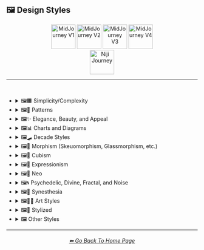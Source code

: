 <h2>🖼 Design Styles</h2>

<div align="center">

[<img src="/Images/Repo_Parts/Buttons/Version_Buttons/button_version_V1_inactive.webp?raw=true" alt="MidJourney V1" height="64" />](/Pages/MJ_V1/Style_Pages/Sphere/Design_Styles.md)
[<img src="/Images/Repo_Parts/Buttons/Version_Buttons/button_version_V2_active.webp?raw=true" alt="MidJourney V2" height="64" />](/Pages/MJ_V2/Style_Pages/Sphere/Design_Styles.md)
[<img src="/Images/Repo_Parts/Buttons/Version_Buttons/button_version_V3_inactive.webp?raw=true" alt="MidJourney V3" height="64" />](/Pages/MJ_V3/Style_Pages/Sphere/Design_Styles.md)
[<img src="/Images/Repo_Parts/Buttons/Version_Buttons/button_version_V4_inactive.webp?raw=true" alt="MidJourney V4" height="64" />](/Pages/MJ_V4/Style_Pages/Just_The_Style/Design_Styles.md)
<br>
[<img src="/Images/Repo_Parts/Buttons/Version_Buttons/button_version_niji_inactive_full.webp?raw=true" alt="Niji Journey" height="64" />](/Pages/Niji_Journey/Style_Pages/Design_Styles.md)

</div>

<hr>
<br>


- <details><summary>🖼🟧 Simplicity/Complexity</summary><p><div align="center">

	| Simple | Simplicity | Basic |
	| :-: | :-: | :-: |
	| <img src="/Images/MJ_V2/MidJourney_Styles_(sphere)/sphere_Simple.png?raw=true" width="256" /> | <img src="/Images/MJ_V2/MidJourney_Styles_(sphere)/Wave_13/sphere_Simplicity.png?raw=true" width="256" /> | <img src="/Images/MJ_V2/MidJourney_Styles_(sphere)/sphere_basic.png?raw=true" width="256" /> |
	
	<br>
	
	| Details | Detailed | Hyperdetailed |
	| :-: | :-: | :-: |
	| <img src="/Images/MJ_V2/MidJourney_Styles_(sphere)/Wave_14/sphere_Details.png?raw=true" width="256" /> | <img src="/Images/MJ_V2/MidJourney_Styles_(sphere)/sphere_detailed.png?raw=true" width="256" /> | <img src="/Images/MJ_V2/MidJourney_Styles_(sphere)/sphere_hyperdetailed.png?raw=true" width="256" /> |

	<br>

	| Ornate |
	| :-: |
	| <img src="/Images/MJ_V2/MidJourney_Styles_(sphere)/sphere_Ornate.png?raw=true" width="256" /> |
	
	<br>

	| Complex | Complexity | Multiplex |
	| :-: | :-: | :-: |
	| <img src="/Images/MJ_V2/MidJourney_Styles_(sphere)/sphere_Complex.png?raw=true" width="256" /> | <img src="/Images/MJ_V2/MidJourney_Styles_(sphere)/Wave_13/sphere_Complexity.png?raw=true" width="256" /> | <img src="/Images/MJ_V2/MidJourney_Styles_(sphere)/sphere_Multiplex.png?raw=true" width="256" /> |
	
	<br>

	| Kolmogorov Complexity | Cluttered | Greeble |
    | :-: | :-: | :-: |
    | <img src="/Images/MJ_V2/MidJourney_Styles_(sphere)/sphere_Kolmogorov_Complexity.png?raw=true" width="256" /> | <img src="/Images/MJ_V2/MidJourney_Styles_(sphere)/sphere_Cluttered.png?raw=true" width="256" /> | <img src="/Images/MJ_V2/MidJourney_Styles_(sphere)/sphere_Greeble.png?raw=true" width="256" /> |

    <br>

	| Chaotic | Confusing | Incoherent |
	| :-: | :-: | :-: |
	| <img src="/Images/MJ_V2/MidJourney_Styles_(sphere)/sphere_Chaotic.png?raw=true" width="256" /> | <img src="/Images/MJ_V2/MidJourney_Styles_(sphere)/sphere_Confusing.png?raw=true" width="256" /> | <img src="/Images/MJ_V2/MidJourney_Styles_(sphere)/sphere_Incoherent.png?raw=true" width="256" /> |
	
	<br>

	| Intricate | Surface Detail | Intricate Surface Detail |
	| :-: | :-: | :-: |
	| <img src="/Images/MJ_V2/MidJourney_Styles_(sphere)/sphere_Intricate.png?raw=true" width="256" /> | <img src="/Images/MJ_V2/MidJourney_Styles_(sphere)/sphere_Surface_Detail.png?raw=true" width="256" /> | <img src="/Images/MJ_V2/MidJourney_Styles_(sphere)/sphere_Intricate_Surface_Detail.png?raw=true" width="256" /> |
	
	<br>
	
	| Minimalist | Maximalist | Intricate Maximalism |
	| :-: | :-: | :-: |
	| <img src="/Images/MJ_V2/MidJourney_Styles_(sphere)/sphere_minimalist.png?raw=true" width="256" /> | <img src="/Images/MJ_V2/MidJourney_Styles_(sphere)/sphere_maximalist.png?raw=true" width="256" /> | <img src="/Images/MJ_V2/MidJourney_Styles_(sphere)/sphere_Intricatemaximalism.png?raw=true" width="256" /> |

	<br>
	
	| Flat | Flat Design | Ukiyo-e Flat Design |
	| :-: | :-: | :-: |
	| <img src="/Images/MJ_V2/MidJourney_Styles_(sphere)/sphere_flat.png?raw=true" width="256" /> | <img src="/Images/MJ_V2/MidJourney_Styles_(sphere)/sphere_FlatDesign.png?raw=true" width="256" /> | <img src="/Images/MJ_V2/MidJourney_Styles_(sphere)/sphere_Ukiyo-eflatdesign.png?raw=true" width="256" /> |

	<br>
	
	| Flat Shading |
	| :-: |
	| <img src="/Images/MJ_V2/MidJourney_Styles_(sphere)/sphere_FlatShading.png?raw=true" width="256" /> |
	
  </div></p></details>
	
	
	
- <details><summary>🖼🎨 Patterns</summary><p><div align="center">

	| Patterns | Polka Dot | Pinstripe |
	| :-: | :-: | :-: |
	| <img src="/Images/MJ_V2/MidJourney_Styles_(sphere)/sphere_patterns.png?raw=true" width="256" /> | <img src="/Images/MJ_V2/MidJourney_Styles_(sphere)/sphere_PolkaDot.png?raw=true" width="256" /> | <img src="/Images/MJ_V2/MidJourney_Styles_(sphere)/sphere_Pinstripe.png?raw=true" width="256" /> |
	
	<br>
	
	| Grid | Axis Lines | Checkerboard |
	| :-: | :-: | :-: |
	| <img src="/Images/MJ_V2/MidJourney_Styles_(sphere)/sphere_Grid.png?raw=true" width="256" /> | <img src="/Images/MJ_V2/MidJourney_Styles_(sphere)/Wave_14/sphere_Axis_Lines.png?raw=true" width="256" /> | <img src="/Images/MJ_V2/MidJourney_Styles_(sphere)/sphere_Checkerboard.png?raw=true" width="256" /> |

	<br>

	| Halftone |
	| :-: |
	| <img src="/Images/MJ_V2/MidJourney_Styles_(sphere)/sphere_halftone.png?raw=true" width="256" /> |

	<br>
	
	| Camouflage | Damask Patterns | Memphis Pattern |
	| :-: | :-: | :-: |
	| <img src="/Images/MJ_V2/MidJourney_Styles_(sphere)/sphere_Camouflage.png?raw=true" width="256" /> | <img src="/Images/MJ_V2/MidJourney_Styles_(sphere)/sphere_DamaskPatterns.png?raw=true" width="256" /> | <img src="/Images/MJ_V2/MidJourney_Styles_(sphere)/sphere_MemphisPattern.png?raw=true" width="256" /> |
	
	<br>
	
	| Parametric Patterns | Diffraction Patterns | Voronoi |
	| :-: | :-: | :-: |
	| <img src="/Images/MJ_V2/MidJourney_Styles_(sphere)/sphere_Parametricpatterns.png?raw=true" width="256" /> | <img src="/Images/MJ_V2/MidJourney_Styles_(sphere)/sphere_DiffractionPatterns.png?raw=true" width="256" /> | <img src="/Images/MJ_V2/MidJourney_Styles_(sphere)/sphere_Voronoi.png?raw=true" width="256" /> |
	
	<br>
	
	| Zebra Pattern | Tiger Pattern | Cow Pattern |
	| :-: | :-: | :-: |
	| <img src="/Images/MJ_V2/MidJourney_Styles_(sphere)/sphere_ZebraPattern.png?raw=true" width="256" /> | <img src="/Images/MJ_V2/MidJourney_Styles_(sphere)/sphere_TigerPattern.png?raw=true" width="256" /> | <img src="/Images/MJ_V2/MidJourney_Styles_(sphere)/Wave_11/sphere_Cow_Pattern.png?raw=true" width="256" /> |

	<br>

	| Rorschach |
	| :-: |
	| <img src="/Images/MJ_V2/MidJourney_Styles_(sphere)/sphere_Rorschach.png?raw=true" width="256" /> |

  </div></p></details>



- <details><summary>🖼✨ Elegance, Beauty, and Appeal</summary><p><div align="center">

	| Elegant | Elegance |
	| :-: | :-: |
	| <img src="/Images/MJ_V2/MidJourney_Styles_(sphere)/sphere_Elegant.png?raw=true" width="256" /> | <img src="/Images/MJ_V2/MidJourney_Styles_(sphere)/Wave_13/sphere_Elegance.png?raw=true" width="256" /> |

	<br>

	| Beauty | Beautiful |
	| :-: | :-: |
	| <img src="/Images/MJ_V2/MidJourney_Styles_(sphere)/Wave_13/sphere_Beauty.png?raw=true" width="256" /> | <img src="/Images/MJ_V2/MidJourney_Styles_(sphere)/sphere_Beautiful.png?raw=true" width="256" /> |

	<br>

	| Appeal | Marvelous |
	| :-: | :-: |
	| <img src="/Images/MJ_V2/MidJourney_Styles_(sphere)/Wave_13/sphere_Appeal.png?raw=true" width="256" /> | <img src="/Images/MJ_V2/MidJourney_Styles_(sphere)/sphere_Marvelous.png?raw=true" width="256" /> |
	
	<br>

	| Luxury | Luxurious | Luxe |
	| :-: | :-: | :-: |
	| <img src="/Images/MJ_V2/MidJourney_Styles_(sphere)/sphere_Luxury.png?raw=true" width="256" /> | <img src="/Images/MJ_V2/MidJourney_Styles_(sphere)/Wave_9/sphere_Luxurious.png?raw=true" width="256" /> | <img src="/Images/MJ_V2/MidJourney_Styles_(sphere)/Wave_9/sphere_Luxe.png?raw=true" width="256" /> |
	
	<br>
	
	| Low-Quality | Medium-Quality |
	| :-: | :-: |
	| <img src="/Images/MJ_V2/MidJourney_Styles_(sphere)/Wave_10/sphere_Low-Quality.png?raw=true" width="256" /> | <img src="/Images/MJ_V2/MidJourney_Styles_(sphere)/Wave_10/sphere_Medium-Quality.png?raw=true" width="256" /> |
	
	<br>
	
	| High-Quality | Ultra-Quality | Ultra Quality |
	| :-: | :-: | :-: |
	| <img src="/Images/MJ_V2/MidJourney_Styles_(sphere)/Wave_10/sphere_High-Quality.png?raw=true" width="256" /> | <img src="/Images/MJ_V2/MidJourney_Styles_(sphere)/Wave_10/sphere_Ultra-Quality.png?raw=true" width="256" /> | <img src="/Images/MJ_V2/MidJourney_Styles_(sphere)/Wave_10/sphere_Ultra_Quality.png?raw=true" width="256" /> |

	<br>

	| Perfection |
	| :-: |
	| <img src="/Images/MJ_V2/MidJourney_Styles_(sphere)/sphere_Perfection.png?raw=true" width="256" /> |

  </div></p></details>



- <details><summary>🖼📊 Charts and Diagrams</summary><p><div align="center">

	| Chart | Graph | Diagram |
	| :-: | :-: | :-: |
	| <img src="/Images/MJ_V2/MidJourney_Styles_(sphere)/sphere_Chart.png?raw=true" width="256" /> | <img src="/Images/MJ_V2/MidJourney_Styles_(sphere)/sphere_Graph.png?raw=true" width="256" /> | <img src="/Images/MJ_V2/MidJourney_Styles_(sphere)/sphere_Diagram.png?raw=true" width="256" /> |
	
	<br>
	
	| Ideogram | Pictogram | Phase-Space |
	| :-: | :-: | :-: |
	| <img src="/Images/MJ_V2/MidJourney_Styles_(sphere)/sphere_Ideogram.png?raw=true" width="256" /> | <img src="/Images/MJ_V2/MidJourney_Styles_(sphere)/sphere_Pictogram.png?raw=true" width="256" /> | <img src="/Images/MJ_V2/MidJourney_Styles_(sphere)/sphere_Phase-Space.png?raw=true" width="256" /> |
	
	<br>
	
	| Feynman Diagram | Map | Schematic |
	| :-: | :-: | :-: |
	| <img src="/Images/MJ_V2/MidJourney_Styles_(sphere)/sphere_FeynmanDiagram.png?raw=true" width="256" /> | <img src="/Images/MJ_V2/MidJourney_Styles_(sphere)/sphere_Map.png?raw=true" width="256" /> | <img src="/Images/MJ_V2/MidJourney_Styles_(sphere)/sphere_Schematic.png?raw=true" width="256" /> |

  </div></p></details>



- <details><summary>🖼🛹 Decade Styles</summary><p><div align="center">

	| 20s | 20s Pattern | 1920s Decor |
	| :-: | :-: | :-: |
	| <img src="/Images/MJ_V2/MidJourney_Styles_(sphere)/sphere_20s.png?raw=true" width="256" /> | <img src="/Images/MJ_V2/MidJourney_Styles_(sphere)/sphere_20sPattern.png?raw=true" width="256" /> | <img src="/Images/MJ_V2/MidJourney_Styles_(sphere)/sphere_1920sDecor.png?raw=true" width="256" /> |
	
	<br>
	
	| 30s | 30s Pattern | 1930s Decor |
	| :-: | :-: | :-: |
	| <img src="/Images/MJ_V2/MidJourney_Styles_(sphere)/sphere_30s.png?raw=true" width="256" /> | <img src="/Images/MJ_V2/MidJourney_Styles_(sphere)/sphere_30sPattern.png?raw=true" width="256" /> | <img src="/Images/MJ_V2/MidJourney_Styles_(sphere)/sphere_1930sDecor.png?raw=true" width="256" /> |
	
	<br>
	
	| 40s | 40s Pattern | 1940s Decor |
	| :-: | :-: | :-: |
	| <img src="/Images/MJ_V2/MidJourney_Styles_(sphere)/sphere_40s.png?raw=true" width="256" /> | <img src="/Images/MJ_V2/MidJourney_Styles_(sphere)/sphere_40sPattern.png?raw=true" width="256" /> | <img src="/Images/MJ_V2/MidJourney_Styles_(sphere)/sphere_1940sDecor.png?raw=true" width="256" /> |
	
	<br>

	| 50s | 50s Pattern | 1950s Decor |
	| :-: | :-: | :-: |
	| <img src="/Images/MJ_V2/MidJourney_Styles_(sphere)/sphere_50s.png?raw=true" width="256" /> | <img src="/Images/MJ_V2/MidJourney_Styles_(sphere)/sphere_50sPattern.png?raw=true" width="256" /> | <img src="/Images/MJ_V2/MidJourney_Styles_(sphere)/sphere_1950sDecor.png?raw=true" width="256" /> |
	
	<br>
	
	| 60s | 60s Pattern | 1960s Decor |
	| :-: | :-: | :-: |
	| <img src="/Images/MJ_V2/MidJourney_Styles_(sphere)/sphere_60s.png?raw=true" width="256" /> | <img src="/Images/MJ_V2/MidJourney_Styles_(sphere)/sphere_60sPattern.png?raw=true" width="256" /> | <img src="/Images/MJ_V2/MidJourney_Styles_(sphere)/sphere_1960sDecor.png?raw=true" width="256" /> |
	
	<br>
	
	| 70s | 70s Pattern | 1970s Decor |
	| :-: | :-: | :-: |
	| <img src="/Images/MJ_V2/MidJourney_Styles_(sphere)/sphere_70s.png?raw=true" width="256" /> | <img src="/Images/MJ_V2/MidJourney_Styles_(sphere)/sphere_70sPattern.png?raw=true" width="256" /> | <img src="/Images/MJ_V2/MidJourney_Styles_(sphere)/sphere_1970sDecor.png?raw=true" width="256" /> |
	
	<br>

	| 80s | 80s Pattern | 1980s Decor |
	| :-: | :-: | :-: |
	| <img src="/Images/MJ_V2/MidJourney_Styles_(sphere)/sphere_80s.png?raw=true" width="256" /> | <img src="/Images/MJ_V2/MidJourney_Styles_(sphere)/sphere_80sPattern.png?raw=true" width="256" /> | <img src="/Images/MJ_V2/MidJourney_Styles_(sphere)/sphere_1980sDecor.png?raw=true" width="256" /> |
	
	<br>
	
	| 90s | 90s Pattern | 1990s Decor |
	| :-: | :-: | :-: |
	| <img src="/Images/MJ_V2/MidJourney_Styles_(sphere)/sphere_90s.png?raw=true" width="256" /> | <img src="/Images/MJ_V2/MidJourney_Styles_(sphere)/sphere_90sPattern.png?raw=true" width="256" /> | <img src="/Images/MJ_V2/MidJourney_Styles_(sphere)/sphere_1990sDecor.png?raw=true" width="256" /> |
	
	<br>
	
	| Y2K Design | Y2K Pattern |
	| :-: | :-: |
	| <img src="/Images/MJ_V2/MidJourney_Styles_(sphere)/sphere_Y2Kdesign.png?raw=true" width="256" /> | <img src="/Images/MJ_V2/MidJourney_Styles_(sphere)/sphere_Y2KPattern.png?raw=true" width="256" /> |
	
	<br>

	| 2000s Pattern | 2000s Decor |
	| :-: | :-: |
	| <img src="/Images/MJ_V2/MidJourney_Styles_(sphere)/sphere_2000sPattern.png?raw=true" width="256" /> | <img src="/Images/MJ_V2/MidJourney_Styles_(sphere)/sphere_2000sDecor.png?raw=true" width="256" /> |

	<br>

	| 2010s Decor | 2020s Decor |
	| :-: | :-: |
	| <img src="/Images/MJ_V2/MidJourney_Styles_(sphere)/sphere_2010sDecor.png?raw=true" width="256" /> | <img src="/Images/MJ_V2/MidJourney_Styles_(sphere)/sphere_2020sDecor.png?raw=true" width="256" /> |

	<br>

	| 1100s | 1200s | 1300s |
	| :-: | :-: | :-: |
	| <img src="/Images/MJ_V2/MidJourney_Styles_(sphere)/Wave_12/sphere_1100s.png?raw=true" width="256" /> | <img src="/Images/MJ_V2/MidJourney_Styles_(sphere)/Wave_12/sphere_1200s.png?raw=true" width="256" /> | <img src="/Images/MJ_V2/MidJourney_Styles_(sphere)/Wave_12/sphere_1300s.png?raw=true" width="256" /> |
	
	<br>
	
	| 1400s | 1500s | 1600s |
	| :-: | :-: | :-: |
	| <img src="/Images/MJ_V2/MidJourney_Styles_(sphere)/Wave_12/sphere_1400s.png?raw=true" width="256" /> | <img src="/Images/MJ_V2/MidJourney_Styles_(sphere)/Wave_12/sphere_1500s.png?raw=true" width="256" /> | <img src="/Images/MJ_V2/MidJourney_Styles_(sphere)/Wave_12/sphere_1600s.png?raw=true" width="256" /> |
	
	<br>
	
	| 1700s | 1800s | 1900s |
	| :-: | :-: | :-: |
	| <img src="/Images/MJ_V2/MidJourney_Styles_(sphere)/Wave_12/sphere_1700s.png?raw=true" width="256" /> | <img src="/Images/MJ_V2/MidJourney_Styles_(sphere)/Wave_12/sphere_1800s.png?raw=true" width="256" /> | <img src="/Images/MJ_V2/MidJourney_Styles_(sphere)/Wave_12/sphere_1900s.png?raw=true" width="256" /> |
	
	<br>
	
	| 1950s | 1960s | 1970s |
	| :-: | :-: | :-: |
	| <img src="/Images/MJ_V2/MidJourney_Styles_(sphere)/Wave_12/sphere_1950s.png?raw=true" width="256" /> | <img src="/Images/MJ_V2/MidJourney_Styles_(sphere)/Wave_12/sphere_1960s.png?raw=true" width="256" /> | <img src="/Images/MJ_V2/MidJourney_Styles_(sphere)/Wave_12/sphere_1970s.png?raw=true" width="256" /> |
	
	<br>
	
	| 1980s | 1990s | 2000s |
	| :-: | :-: | :-: |
	| <img src="/Images/MJ_V2/MidJourney_Styles_(sphere)/Wave_12/sphere_1980s.png?raw=true" width="256" /> | <img src="/Images/MJ_V2/MidJourney_Styles_(sphere)/Wave_12/sphere_1990s.png?raw=true" width="256" /> | <img src="/Images/MJ_V2/MidJourney_Styles_(sphere)/Wave_12/sphere_2000s.png?raw=true" width="256" /> |
	
	<br>
	
	| 2010s | 2020s | 3000s |
	| :-: | :-: | :-: |
	| <img src="/Images/MJ_V2/MidJourney_Styles_(sphere)/Wave_12/sphere_2010s.png?raw=true" width="256" /> | <img src="/Images/MJ_V2/MidJourney_Styles_(sphere)/Wave_12/sphere_2020s.png?raw=true" width="256" /> | <img src="/Images/MJ_V2/MidJourney_Styles_(sphere)/Wave_12/sphere_3000s.png?raw=true" width="256" /> |
	
	<br>
	
	| 4000s | 5000s |
	| :-: | :-: |
	| <img src="/Images/MJ_V2/MidJourney_Styles_(sphere)/Wave_12/sphere_4000s.png?raw=true" width="256" /> | <img src="/Images/MJ_V2/MidJourney_Styles_(sphere)/Wave_12/sphere_5000s.png?raw=true" width="256" /> |

  </div></p></details>



- <details><summary>🖼🎰 Morphism (Skeuomorphism, Glassmorphism, etc.)</summary><p><div align="center">

	| Morphism |
	| :-: |
	| <img src="/Images/MJ_V2/MidJourney_Styles_(sphere)/Wave_13/sphere_Morphism.png?raw=true" width="256" /> |
	
	<br>

	| Skeuomorphism | Neumorphism |
	| :-: | :-: |
	| <img src="/Images/MJ_V2/MidJourney_Styles_(sphere)/sphere_skeuomorphism.png?raw=true" width="256" /> | <img src="/Images/MJ_V2/MidJourney_Styles_(sphere)/sphere_neumorphism.png?raw=true" width="256" /> |
	
	<br>

	| Neomorphism |
	| :-: |
	| <img src="/Images/MJ_V2/MidJourney_Styles_(sphere)/Wave_11/sphere_Neomorphism.png?raw=true" width="256" /> |

	<br>
	
	| Glassmorphism | Claymorphism |
	| :-: | :-: |
	| <img src="/Images/MJ_V2/MidJourney_Styles_(sphere)/sphere_glassmorphism.png?raw=true" width="256" /> | <img src="/Images/MJ_V2/MidJourney_Styles_(sphere)/sphere_claymorphism.png?raw=true" width="256" /> |

  </div></p></details>



- <details><summary>🖼🧊 Cubism</summary><p><div align="center">

	| Cubism | Synthetic Cubism | Mechanistic Cubism |
	| :-: | :-: | :-: |
	| <img src="/Images/MJ_V2/MidJourney_Styles_(sphere)/sphere_cubism.png?raw=true" width="256" /> | <img src="/Images/MJ_V2/MidJourney_Styles_(sphere)/sphere_syntheticcubism.png?raw=true" width="256" /> | <img src="/Images/MJ_V2/MidJourney_Styles_(sphere)/sphere_mechanisticcubism.png?raw=true" width="256" /> |
	
	<br>
	
	| Proto-Cubism | Cubo-Futurism |
	| :-: | :-: |
	| <img src="/Images/MJ_V2/MidJourney_Styles_(sphere)/sphere_Proto-Cubism.png?raw=true" width="256" /> | <img src="/Images/MJ_V2/MidJourney_Styles_(sphere)/sphere_Cubo-Futurism.png?raw=true" width="256" /> |

  </div></p></details>



- <details><summary>🖼🦋 Expressionism</summary><p><div align="center">

	| Expressionism | Cubo-Expressionism |
	| :-: | :-: |
	| <img src="/Images/MJ_V2/MidJourney_Styles_(sphere)/sphere_expressionism.png?raw=true" width="256" /> | <img src="/Images/MJ_V2/MidJourney_Styles_(sphere)/sphere_cubo-expressionism.png?raw=true" width="256" /> |
	
	<br>
	
	| Figurative Expressionism | Abstract Expressionism |
	| :-: | :-: |
	| <img src="/Images/MJ_V2/MidJourney_Styles_(sphere)/sphere_figurativeexpressionism.png?raw=true" width="256" /> | <img src="/Images/MJ_V2/MidJourney_Styles_(sphere)/sphere_abstractexpressionism.png?raw=true" width="256" /> |

  </div></p></details>



- <details><summary>🖼🔮 Neo</summary><p><div align="center">

	| Neo |
	| :-: |
	| <img src="/Images/MJ_V2/MidJourney_Styles_(sphere)/Wave_13/sphere_Neo.png?raw=true" width="256" /> |
	
	<br>

	| Neo-Baroque | Neo-Byzantine | Neo-Rococo |
	| :-: | :-: | :-: |
	| <img src="/Images/MJ_V2/MidJourney_Styles_(sphere)/sphere_neo-baroque.png?raw=true" width="256" /> | <img src="/Images/MJ_V2/MidJourney_Styles_(sphere)/sphere_neo-byzantine.png?raw=true" width="256" /> | <img src="/Images/MJ_V2/MidJourney_Styles_(sphere)/sphere_neo-rococo.png?raw=true" width="256" /> |

	<br>

	| Neoclassicism | Neoplasticism |
	| :-: | :-: |
	| <img src="/Images/MJ_V2/MidJourney_Styles_(sphere)/sphere_neoclassicism.png?raw=true" width="256" /> | <img src="/Images/MJ_V2/MidJourney_Styles_(sphere)/sphere_neoplasticism.png?raw=true" width="256" /> |

	<br>
	
	| Neo-Dada | Neo-Futurism | NeoSon |
	| :-: | :-: | :-: |
	| <img src="/Images/MJ_V2/MidJourney_Styles_(sphere)/sphere_Neo-Dada.png?raw=true" width="256" /> | <img src="/Images/MJ_V2/MidJourney_Styles_(sphere)/sphere_Neo-Futurism.png?raw=true" width="256" /> | <img src="/Images/MJ_V2/MidJourney_Styles_(sphere)/sphere_NeoSon.png?raw=true" width="256" /> |
	
	<br>
	
	| Neo-Tokyo | Neo-Concretism | Neo-Impressionism |
	| :-: | :-: | :-: |
	| <img src="/Images/MJ_V2/MidJourney_Styles_(sphere)/sphere_Neo-Tokyo.png?raw=true" width="256" /> | <img src="/Images/MJ_V2/MidJourney_Styles_(sphere)/sphere_neo-concretism.png?raw=true" width="256" /> | <img src="/Images/MJ_V2/MidJourney_Styles_(sphere)/sphere_Neo-Impressionism.png?raw=true" width="256" /> |

  </div></p></details>



- <details><summary>🖼🌀 Psychedelic, Divine, Fractal, and Noise</summary><p><div align="center">

	| Psychedelic | Psychedelia | Psychedelica |
	| :-: | :-: | :-: |
	| <img src="/Images/MJ_V2/MidJourney_Styles_(sphere)/Wave_13/sphere_Psychedelic.png?raw=true" width="256" /> | <img src="/Images/MJ_V2/MidJourney_Styles_(sphere)/Wave_10/sphere_Psychedelia.png?raw=true" width="256" /> | <img src="/Images/MJ_V2/MidJourney_Styles_(sphere)/sphere_Psychedelica.png?raw=true" width="256" /> |

	<br>

	| Psychedelic Design | Trippy | Acidwave |
	| :-: | :-: | :-: |
	| <img src="/Images/MJ_V2/MidJourney_Styles_(sphere)/sphere_PsychedelicDesign.png?raw=true" width="256" /> | <img src="/Images/MJ_V2/MidJourney_Styles_(sphere)/Wave_10/sphere_Trippy.png?raw=true" width="256" /> | <img src="/Images/MJ_V2/MidJourney_Styles_(sphere)/sphere_Acidwave.png?raw=true" width="256" /> |

	<br>

	| LSD | DMT |
	| :-: | :-: |
	| <img src="/Images/MJ_V2/MidJourney_Styles_(sphere)/Wave_10/sphere_LSD.png?raw=true" width="256" /> | <img src="/Images/MJ_V2/MidJourney_Styles_(sphere)/Wave_10/sphere_DMT.png?raw=true" width="256" /> |

	<br>
	
	| Kaleidoscope | Teleidoscope |
	| :-: | :-: |
	| <img src="/Images/MJ_V2/MidJourney_Styles_(sphere)/sphere_Kaleidoscope.png?raw=true" width="256" /> | <img src="/Images/MJ_V2/MidJourney_Styles_(sphere)/Wave_11/sphere_Teleidoscope.png?raw=true" width="256" /> |
	
	<br>

	| Spirograph | Mandala |
	| :-: | :-: |
	| <img src="/Images/MJ_V2/MidJourney_Styles_(sphere)/sphere_Spirograph.png?raw=true" width="256" /> | <img src="/Images/MJ_V2/MidJourney_Styles_(sphere)/sphere_mandala.png?raw=true" width="256" /> |

	<br>
	
	| Hippie | Hyperbolic |
	| :-: | :-: |
	| <img src="/Images/MJ_V2/MidJourney_Styles_(sphere)/sphere_Hippie.png?raw=true" width="256" /> | <img src="/Images/MJ_V2/MidJourney_Styles_(sphere)/sphere_hyperbolic.png?raw=true" width="256" /> |

	<br>

	| Flower of Life | Sacred Geometry |
	| :-: | :-: |
	| <img src="/Images/MJ_V2/MidJourney_Styles_(sphere)/Wave_11/sphere_Flower_of_Life.png?raw=true" width="256" /> | <img src="/Images/MJ_V2/MidJourney_Styles_(sphere)/Wave_9/sphere_Sacred_Geometry.png?raw=true" width="256" /> |

	<br>

	| Chakra | Aura | Quantum |
	| :-: | :-: | :-: |
	| <img src="/Images/MJ_V2/MidJourney_Styles_(sphere)/sphere_Chakra.png?raw=true" width="256" /> | <img src="/Images/MJ_V2/MidJourney_Styles_(sphere)/sphere_Aura.png?raw=true" width="256" /> | <img src="/Images/MJ_V2/MidJourney_Styles_(sphere)/sphere_Quantum.png?raw=true" width="256" /> |
	
	<br>

	| Divine | Ineffable | Sacred |
	| :-: | :-: | :-: |
	| <img src="/Images/MJ_V2/MidJourney_Styles_(sphere)/sphere_Divine.png?raw=true" width="256" /> | <img src="/Images/MJ_V2/MidJourney_Styles_(sphere)/sphere_Ineffable.png?raw=true" width="256" /> | <img src="/Images/MJ_V2/MidJourney_Styles_(sphere)/Wave_9/sphere_Sacred.png?raw=true" width="256" /> |
	
	<br>

	| Transcendent | Transcendental | Astral |
	| :-: | :-: | :-: |
	| <img src="/Images/MJ_V2/MidJourney_Styles_(sphere)/Wave_9/sphere_Transcendent.png?raw=true" width="256" /> | <img src="/Images/MJ_V2/MidJourney_Styles_(sphere)/Wave_10/sphere_Transcendental.png?raw=true" width="256" /> | <img src="/Images/MJ_V2/MidJourney_Styles_(sphere)/Wave_13/sphere_Astral.png?raw=true" width="256" /> |

	<br>

	| Soul | Karma |
	| :-: | :-: |
	| <img src="/Images/MJ_V2/MidJourney_Styles_(sphere)/sphere_Soul.png?raw=true" width="256" /> | <img src="/Images/MJ_V2/MidJourney_Styles_(sphere)/sphere_Karma.png?raw=true" width="256" /> |

	<br>
	
	| Fractal | Fractal Art | Fractal Environment |
	| :-: | :-: | :-: |
	| <img src="/Images/MJ_V2/MidJourney_Styles_(sphere)/sphere_fractal.png?raw=true" width="256" /> | <img src="/Images/MJ_V2/MidJourney_Styles_(sphere)/sphere_Fractal_Art.png?raw=true" width="256" /> | <img src="/Images/MJ_V2/MidJourney_Styles_(sphere)/Wave_11/sphere_Fractal_Environment.png?raw=true" width="256" /> |
	
	<br>

	| Mandelbrot | Multibrot |
	| :-: | :-: |
	| <img src="/Images/MJ_V2/MidJourney_Styles_(sphere)/sphere_Mandelbrot.png?raw=true" width="256" /> | <img src="/Images/MJ_V2/MidJourney_Styles_(sphere)/sphere_Multibrot.png?raw=true" width="256" /> |

	<br>
	
	| Mandelbox | Mandelbulb |
	| :-: | :-: |
	| <img src="/Images/MJ_V2/MidJourney_Styles_(sphere)/sphere_Mandelbox.png?raw=true" width="256" /> | <img src="/Images/MJ_V2/MidJourney_Styles_(sphere)/sphere_Mandelbulb.png?raw=true" width="256" /> |
	
	<br>
	
	| Julia-Set | Lyapunov-Fractal | Burning-Ship-Fractal |
	| :-: | :-: | :-: |
	| <img src="/Images/MJ_V2/MidJourney_Styles_(sphere)/sphere_Julia-Set.png?raw=true" width="256" /> | <img src="/Images/MJ_V2/MidJourney_Styles_(sphere)/sphere_Lyapunov-Fractal.png?raw=true" width="256" /> | <img src="/Images/MJ_V2/MidJourney_Styles_(sphere)/sphere_Burning-Ship-Fractal.png?raw=true" width="256" /> |

	<br>
	
	| Newton Fractal | Newton-Fractal |
	| :-: | :-: |
	| <img src="/Images/MJ_V2/MidJourney_Styles_(sphere)/sphere_NewtonFractal.png?raw=true" width="256" /> | <img src="/Images/MJ_V2/MidJourney_Styles_(sphere)/sphere_Newton-Fractal.png?raw=true" width="256" /> |
	
	<br>
	
	| Noisy | Noise | White Noise |
	| :-: | :-: | :-: |
	| <img src="/Images/MJ_V2/MidJourney_Styles_(sphere)/sphere_Noisy.png?raw=true" width="256" /> | <img src="/Images/MJ_V2/MidJourney_Styles_(sphere)/sphere_Noise.png?raw=true" width="256" /> | <img src="/Images/MJ_V2/MidJourney_Styles_(sphere)/sphere_White_Noise.png?raw=true" width="256" /> |
	
	<br>
	
	| Cell Noise | Perlin Noise | Simplex Noise |
	| :-: | :-: | :-: |
	| <img src="/Images/MJ_V2/MidJourney_Styles_(sphere)/sphere_CellNoise.png?raw=true" width="256" /> | <img src="/Images/MJ_V2/MidJourney_Styles_(sphere)/sphere_PerlinNoise.png?raw=true" width="256" /> | <img src="/Images/MJ_V2/MidJourney_Styles_(sphere)/sphere_SimplexNoise.png?raw=true" width="256" /> |

  </div></p></details>


- <details><summary>🖼🌈 Synesthesia</summary><p><div align="center">

	| Synesthesia | Synesthetic |
	| :-: | :-: |
	| <img src="/Images/MJ_V2/MidJourney_Styles_(sphere)/sphere_Synesthesia.png?raw=true" width="256" /> | <img src="/Images/MJ_V2/MidJourney_Styles_(sphere)/Wave_13/sphere_Synesthetic.png?raw=true" width="256" /> |
	
	<br>
	
	| Chromesthesia | Music-Color Synesthesia | Musical-Color Synesthesia |
	| :-: | :-: | :-: |
	| <img src="/Images/MJ_V2/MidJourney_Styles_(sphere)/Wave_13/sphere_Chromesthesia.png?raw=true" width="256" /> | <img src="/Images/MJ_V2/MidJourney_Styles_(sphere)/Wave_13/sphere_Music-Color_Synesthesia.png?raw=true" width="256" /> | <img src="/Images/MJ_V2/MidJourney_Styles_(sphere)/Wave_13/sphere_Musical-Color_Synesthesia.png?raw=true" width="256" /> |
	
	<br>
	
	| Music-Vision Synesthesia | Musical-Texture Synesthesia | Chords-Color Synesthesia |
	| :-: | :-: | :-: |
	| <img src="/Images/MJ_V2/MidJourney_Styles_(sphere)/Wave_13/sphere_Music-Vision_Synesthesia.png?raw=true" width="256" /> | <img src="/Images/MJ_V2/MidJourney_Styles_(sphere)/Wave_13/sphere_Musical-Texture_Synesthesia.png?raw=true" width="256" /> | <img src="/Images/MJ_V2/MidJourney_Styles_(sphere)/Wave_13/sphere_Chords-Color_Synesthesia.png?raw=true" width="256" /> |
	
	<br>
	
	| Musical-Spatial Synesthesia | Music-Number Synesthesia | Music-Temperature Synesthesia |
	| :-: | :-: | :-: |
	| <img src="/Images/MJ_V2/MidJourney_Styles_(sphere)/Wave_13/sphere_Musical-Spatial_Synesthesia.png?raw=true" width="256" /> | <img src="/Images/MJ_V2/MidJourney_Styles_(sphere)/Wave_13/sphere_Music-Number_Synesthesia.png?raw=true" width="256" /> | <img src="/Images/MJ_V2/MidJourney_Styles_(sphere)/Wave_13/sphere_Music-Temperature_Synesthesia.png?raw=true" width="256" /> |
	
	<br>
	
	| Music-Smell Synesthesia | Music-Taste Synesthesia |
	| :-: | :-: |
	| <img src="/Images/MJ_V2/MidJourney_Styles_(sphere)/Wave_13/sphere_Music-Smell_Synesthesia.png?raw=true" width="256" /> | <img src="/Images/MJ_V2/MidJourney_Styles_(sphere)/Wave_13/sphere_Music-Taste_Synesthesia.png?raw=true" width="256" /> |
	
	<br>
	
	| Auditory-Visual Synesthesia | Auditory-Tactile Synesthesia | Auditory-Gustatory Synesthesia |
	| :-: | :-: | :-: |
	| <img src="/Images/MJ_V2/MidJourney_Styles_(sphere)/Wave_13/sphere_Auditory-Visual_Synesthesia.png?raw=true" width="256" /> | <img src="/Images/MJ_V2/MidJourney_Styles_(sphere)/Wave_13/sphere_Auditory-Tactile_Synesthesia.png?raw=true" width="256" /> | <img src="/Images/MJ_V2/MidJourney_Styles_(sphere)/Wave_13/sphere_Auditory-Gustatory_Synesthesia.png?raw=true" width="256" /> |
	
	<br>
	
	| Sound-Texture Synesthesia | Sound-Tactile Synesthesia | Sound-Touch Synesthesia |
	| :-: | :-: | :-: |
	| <img src="/Images/MJ_V2/MidJourney_Styles_(sphere)/Wave_13/sphere_Sound-Texture_Synesthesia.png?raw=true" width="256" /> | <img src="/Images/MJ_V2/MidJourney_Styles_(sphere)/Wave_13/sphere_Sound-Tactile_Synesthesia.png?raw=true" width="256" /> | <img src="/Images/MJ_V2/MidJourney_Styles_(sphere)/Wave_13/sphere_Sound-Touch_Synesthesia.png?raw=true" width="256" /> |
	
	<br>
	
	| Sound-Shape Synesthesia | Sound-Number Synesthesia |
	| :-: | :-: |
	| <img src="/Images/MJ_V2/MidJourney_Styles_(sphere)/Wave_13/sphere_Sound-Shape_Synesthesia.png?raw=true" width="256" /> | <img src="/Images/MJ_V2/MidJourney_Styles_(sphere)/Wave_13/sphere_Sound-Number_Synesthesia.png?raw=true" width="256" /> |
	
	<br>
	
	| Sound-Kinetics Synesthesia | Sound-Temperature Synesthesia |
	| :-: | :-: |
	| <img src="/Images/MJ_V2/MidJourney_Styles_(sphere)/Wave_13/sphere_Sound-Kinetics_Synesthesia.png?raw=true" width="256" /> | <img src="/Images/MJ_V2/MidJourney_Styles_(sphere)/Wave_13/sphere_Sound-Temperature_Synesthesia.png?raw=true" width="256" /> |
	
	<br>
	
	| Sound-Smell Synesthesia | Sound-Taste Synesthesia |
	| :-: | :-: |
	| <img src="/Images/MJ_V2/MidJourney_Styles_(sphere)/Wave_13/sphere_Sound-Smell_Synesthesia.png?raw=true" width="256" /> | <img src="/Images/MJ_V2/MidJourney_Styles_(sphere)/Wave_13/sphere_Sound-Taste_Synesthesia.png?raw=true" width="256" /> |
	
	<br>
	
	| Aura Synesthesia | Personality-Color Synesthesia | Emotion-Color Synesthesia |
	| :-: | :-: | :-: |
	| <img src="/Images/MJ_V2/MidJourney_Styles_(sphere)/Wave_13/sphere_Aura_Synesthesia.png?raw=true" width="256" /> | <img src="/Images/MJ_V2/MidJourney_Styles_(sphere)/Wave_13/sphere_Personality-Color_Synesthesia.png?raw=true" width="256" /> | <img src="/Images/MJ_V2/MidJourney_Styles_(sphere)/Wave_13/sphere_Emotion-Color_Synesthesia.png?raw=true" width="256" /> |
	
	<br>
	
	| Concepts-Color Synesthesia | Concepts-Shape Synesthesia |
	| :-: | :-: |
	| <img src="/Images/MJ_V2/MidJourney_Styles_(sphere)/Wave_13/sphere_Concepts-Color_Synesthesia.png?raw=true" width="256" /> | <img src="/Images/MJ_V2/MidJourney_Styles_(sphere)/Wave_13/sphere_Concepts-Shape_Synesthesia.png?raw=true" width="256" /> |
	
	<br>
	
	| Concept-Sound Synesthesia | Concept-Smell Synesthesia |
	| :-: | :-: |
	| <img src="/Images/MJ_V2/MidJourney_Styles_(sphere)/Wave_13/sphere_Concept-Sound_Synesthesia.png?raw=true" width="256" /> | <img src="/Images/MJ_V2/MidJourney_Styles_(sphere)/Wave_13/sphere_Concept-Smell_Synesthesia.png?raw=true" width="256" /> |
	
	<br>
	
	| Mathematical Concepts-Visual Synesthesia | Spatial-Sequence Synesthesia | Number-Form Synesthesia |
	| :-: | :-: | :-: |
	| <img src="/Images/MJ_V2/MidJourney_Styles_(sphere)/Wave_13/sphere_Mathematical_Concepts-Visual_Synesthesia.png?raw=true" width="256" /> | <img src="/Images/MJ_V2/MidJourney_Styles_(sphere)/Wave_13/sphere_Spatial-Sequence_Synesthesia.png?raw=true" width="256" /> | <img src="/Images/MJ_V2/MidJourney_Styles_(sphere)/Wave_13/sphere_Number-Form_Synesthesia.png?raw=true" width="256" /> |
	
	<br>
	
	| Gustatory-Visual Synesthesia | Gustatory-Auditory Synesthesia | Gustatory-Tactile Synesthesia |
	| :-: | :-: | :-: |
	| <img src="/Images/MJ_V2/MidJourney_Styles_(sphere)/Wave_13/sphere_Gustatory-Visual_Synesthesia.png?raw=true" width="256" /> | <img src="/Images/MJ_V2/MidJourney_Styles_(sphere)/Wave_13/sphere_Gustatory-Auditory_Synesthesia.png?raw=true" width="256" /> | <img src="/Images/MJ_V2/MidJourney_Styles_(sphere)/Wave_13/sphere_Gustatory-Tactile_Synesthesia.png?raw=true" width="256" /> |
	
	<br>
	
	| Olfactory-Visual Synesthesia | Kinetics-Color Synesthesia |
	| :-: | :-: |
	| <img src="/Images/MJ_V2/MidJourney_Styles_(sphere)/Wave_13/sphere_Olfactory-Visual_Synesthesia.png?raw=true" width="256" /> | <img src="/Images/MJ_V2/MidJourney_Styles_(sphere)/Wave_13/sphere_Kinetics-Color_Synesthesia.png?raw=true" width="256" /> |
	
	<br>
	
	| Grapheme-Shape Synesthesia | Grapheme-Texture Synesthesia | Grapheme-Image Synesthesia |
	| :-: | :-: | :-: |
	| <img src="/Images/MJ_V2/MidJourney_Styles_(sphere)/Wave_13/sphere_Grapheme-Shape_Synesthesia.png?raw=true" width="256" /> | <img src="/Images/MJ_V2/MidJourney_Styles_(sphere)/Wave_13/sphere_Grapheme-Texture_Synesthesia.png?raw=true" width="256" /> | <img src="/Images/MJ_V2/MidJourney_Styles_(sphere)/Wave_13/sphere_Grapheme-Image_Synesthesia.png?raw=true" width="256" /> |
	
	<br>
	
	| Grapheme-Color Synesthesia | Grapheme-Sound Synesthesia | Grapheme-Temperature Synesthesia |
	| :-: | :-: | :-: |
	| <img src="/Images/MJ_V2/MidJourney_Styles_(sphere)/Wave_13/sphere_Grapheme-Color_Synesthesia.png?raw=true" width="256" /> | <img src="/Images/MJ_V2/MidJourney_Styles_(sphere)/Wave_13/sphere_Grapheme-Sound_Synesthesia.png?raw=true" width="256" /> | <img src="/Images/MJ_V2/MidJourney_Styles_(sphere)/Wave_13/sphere_Grapheme-Temperature_Synesthesia.png?raw=true" width="256" /> |
	
	<br>
	
	| Grapheme-Smell Synesthesia | Grapheme-Taste Synesthesia |
	| :-: | :-: |
	| <img src="/Images/MJ_V2/MidJourney_Styles_(sphere)/Wave_13/sphere_Grapheme-Smell_Synesthesia.png?raw=true" width="256" /> | <img src="/Images/MJ_V2/MidJourney_Styles_(sphere)/Wave_13/sphere_Grapheme-Taste_Synesthesia.png?raw=true" width="256" /> |
	
	<br>
	
	| Lexeme-Olfactory Synesthesia | Lexeme-Taste Synesthesia | Lexical-Gustatory Synesthesia |
	| :-: | :-: | :-: |
	| <img src="/Images/MJ_V2/MidJourney_Styles_(sphere)/Wave_13/sphere_Lexeme-Olfactory_Synesthesia.png?raw=true" width="256" /> | <img src="/Images/MJ_V2/MidJourney_Styles_(sphere)/Wave_13/sphere_Lexeme-Taste_Synesthesia.png?raw=true" width="256" /> | <img src="/Images/MJ_V2/MidJourney_Styles_(sphere)/Wave_13/sphere_Lexical-Gustatory_Synesthesia.png?raw=true" width="256" /> |
	
	<br>
	
	| Lexeme-Motor Synesthesia |
	| :-: |
	| <img src="/Images/MJ_V2/MidJourney_Styles_(sphere)/Wave_13/sphere_Lexeme-Motor_Synesthesia.png?raw=true" width="256" /> |
	
	<br>
	
	| Lexeme-Color Synesthesia | Morpheme-Color Synesthesia | Words-Color Synesthesia |
	| :-: | :-: | :-: |
	| <img src="/Images/MJ_V2/MidJourney_Styles_(sphere)/Wave_13/sphere_Lexeme-Color_Synesthesia.png?raw=true" width="256" /> | <img src="/Images/MJ_V2/MidJourney_Styles_(sphere)/Wave_13/sphere_Morpheme-Color_Synesthesia.png?raw=true" width="256" /> | <img src="/Images/MJ_V2/MidJourney_Styles_(sphere)/Wave_13/sphere_Words-Color_Synesthesia.png?raw=true" width="256" /> |
	
	<br>
	
	| Letter-Color Synesthesia | Letter-Shape Synesthesia |
	| :-: | :-: |
	| <img src="/Images/MJ_V2/MidJourney_Styles_(sphere)/Wave_13/sphere_Letter-Color_Synesthesia.png?raw=true" width="256" /> | <img src="/Images/MJ_V2/MidJourney_Styles_(sphere)/Wave_13/sphere_Letter-Shape_Synesthesia.png?raw=true" width="256" /> |
	
	<br>
	
	| Letter-Texture Synesthesia | Letter-Image Synesthesia | Letter-Personality Synesthesia |
	| :-: | :-: | :-: |
	| <img src="/Images/MJ_V2/MidJourney_Styles_(sphere)/Wave_13/sphere_Letter-Texture_Synesthesia.png?raw=true" width="256" /> | <img src="/Images/MJ_V2/MidJourney_Styles_(sphere)/Wave_13/sphere_Letter-Image_Synesthesia.png?raw=true" width="256" /> | <img src="/Images/MJ_V2/MidJourney_Styles_(sphere)/Wave_13/sphere_Letter-Personality_Synesthesia.png?raw=true" width="256" /> |
	
	<br>
	
	| Letter-Smell Synesthesia | Letter-Taste Synesthesia |
	| :-: | :-: |
	| <img src="/Images/MJ_V2/MidJourney_Styles_(sphere)/Wave_13/sphere_Letter-Smell_Synesthesia.png?raw=true" width="256" /> | <img src="/Images/MJ_V2/MidJourney_Styles_(sphere)/Wave_13/sphere_Letter-Taste_Synesthesia.png?raw=true" width="256" /> |
	
	<br>
	
	| Letter-Sound Synesthesia | Letter-Spatial Location Synesthesia | Letter-Temperature Synesthesia |
	| :-: | :-: | :-: |
	| <img src="/Images/MJ_V2/MidJourney_Styles_(sphere)/Wave_13/sphere_Letter-Sound_Synesthesia.png?raw=true" width="256" /> | <img src="/Images/MJ_V2/MidJourney_Styles_(sphere)/Wave_13/sphere_Letter-Spatial_Location_Synesthesia.png?raw=true" width="256" /> | <img src="/Images/MJ_V2/MidJourney_Styles_(sphere)/Wave_13/sphere_Letter-Temperature_Synesthesia.png?raw=true" width="256" /> |

  </div></p></details>


- <details><summary>🖼👩‍🎨 Art Styles</summary><p><div align="center">

	| Pop-Art | Warhol | Fauvism |
	| :-: | :-: | :-: |
	| <img src="/Images/MJ_V2/MidJourney_Styles_(sphere)/sphere_Pop-art.png?raw=true" width="256" /> | <img src="/Images/MJ_V2/MidJourney_Styles_(sphere)/sphere_Warhol.png?raw=true" width="256" /> | <img src="/Images/MJ_V2/MidJourney_Styles_(sphere)/sphere_fauvism.png?raw=true" width="256" /> |

	<br>

	| Lo-fi | Hi-fi | High Fidelity |
	| :-: | :-: | :-: |
	| <img src="/Images/MJ_V2/MidJourney_Styles_(sphere)/sphere_lo-fi.png?raw=true" width="256" /> | <img src="/Images/MJ_V2/MidJourney_Styles_(sphere)/sphere_hi-fi.png?raw=true" width="256" /> | <img src="/Images/MJ_V2/MidJourney_Styles_(sphere)/sphere_High_Fidelity.png?raw=true" width="256" /> |

	<br>
	
	| Biomorphic | Ornamental |
	| :-: | :-: |
	| <img src="/Images/MJ_V2/MidJourney_Styles_(sphere)/Wave_14/sphere_Biomorphic.png?raw=true" width="256" /> | <img src="/Images/MJ_V2/MidJourney_Styles_(sphere)/Wave_14/sphere_Ornamental.png?raw=true" width="256" /> |
	
	<br>

	| Bauhaus Style | Modernism | Composition |
	| :-: | :-: | :-: |
	| <img src="/Images/MJ_V2/MidJourney_Styles_(sphere)/sphere_Bauhausstyle.png?raw=true" width="256" /> | <img src="/Images/MJ_V2/MidJourney_Styles_(sphere)/Wave_13/sphere_Modernism.png?raw=true" width="256" /> | <img src="/Images/MJ_V2/MidJourney_Styles_(sphere)/Wave_14/sphere_Composition.png?raw=true" width="256" /> |
	
	<br>

	| Transautomatism | Cloisonnism | Orphism |
	| :-: | :-: | :-: |
	| <img src="/Images/MJ_V2/MidJourney_Styles_(sphere)/sphere_transautomatism.png?raw=true" width="256" /> | <img src="/Images/MJ_V2/MidJourney_Styles_(sphere)/sphere_cloisonnism.png?raw=true" width="256" /> | <img src="/Images/MJ_V2/MidJourney_Styles_(sphere)/sphere_orphism.png?raw=true" width="256" /> |
	
	<br>

	| Suprematism | Vorticism | Eccentrism |
	| :-: | :-: | :-: |
	| <img src="/Images/MJ_V2/MidJourney_Styles_(sphere)/Wave_10/sphere_Suprematism.png?raw=true" width="256" /> | <img src="/Images/MJ_V2/MidJourney_Styles_(sphere)/Wave_10/sphere_Vorticism.png?raw=true" width="256" /> | <img src="/Images/MJ_V2/MidJourney_Styles_(sphere)/Wave_10/sphere_Eccentrism.png?raw=true" width="256" /> |
	
	<br>
	
	| Rayonism | Spectralism | Luminism |
	| :-: | :-: | :-: |
	| <img src="/Images/MJ_V2/MidJourney_Styles_(sphere)/sphere_rayonism.png?raw=true" width="256" /> | <img src="/Images/MJ_V2/MidJourney_Styles_(sphere)/sphere_spectralism.png?raw=true" width="256" /> | <img src="/Images/MJ_V2/MidJourney_Styles_(sphere)/Wave_13/sphere_Luminism.png?raw=true" width="256" /> |
	
	<br>

	| Muralism | Spatialism | Diptych |
	| :-: | :-: | :-: |
	| <img src="/Images/MJ_V2/MidJourney_Styles_(sphere)/sphere_muralism.png?raw=true" width="256" /> | <img src="/Images/MJ_V2/MidJourney_Styles_(sphere)/sphere_spatialism.png?raw=true" width="256" /> | <img src="/Images/MJ_V2/MidJourney_Styles_(sphere)/Wave_14/sphere_Diptych.png?raw=true" width="256" /> |

	<br>

	| Precisionism | Regionalism |
	| :-: | :-: |
	| <img src="/Images/MJ_V2/MidJourney_Styles_(sphere)/sphere_precisionism.png?raw=true" width="256" /> | <img src="/Images/MJ_V2/MidJourney_Styles_(sphere)/sphere_regionalism.png?raw=true" width="256" /> |

	<br>
	
	| Classical | Classicism | Academicism |
	| :-: | :-: | :-: |
	| <img src="/Images/MJ_V2/MidJourney_Styles_(sphere)/Wave_11/sphere_Classical.png?raw=true" width="256" /> | <img src="/Images/MJ_V2/MidJourney_Styles_(sphere)/sphere_classicism.png?raw=true" width="256" /> | <img src="/Images/MJ_V2/MidJourney_Styles_(sphere)/sphere_academicism.png?raw=true" width="256" /> |
	
	<br>

	| Miserablism | Synchronism | Romanticism |
	| :-: | :-: | :-: |
	| <img src="/Images/MJ_V2/MidJourney_Styles_(sphere)/sphere_miserablism.png?raw=true" width="256" /> | <img src="/Images/MJ_V2/MidJourney_Styles_(sphere)/sphere_synchronism.png?raw=true" width="256" /> | <img src="/Images/MJ_V2/MidJourney_Styles_(sphere)/sphere_romanticism.png?raw=true" width="256" /> |
	
	<br>
	
	| Constructivist | Constructivism |
	| :-: | :-: |
	| <img src="/Images/MJ_V2/MidJourney_Styles_(sphere)/Wave_11/sphere_Constructivist.png?raw=true" width="256" /> | <img src="/Images/MJ_V2/MidJourney_Styles_(sphere)/sphere_constructivism.png?raw=true" width="256" /> |

	<br>
	
	| Baroque | Rococo | Positivism |
	| :-: | :-: | :-: |
	| <img src="/Images/MJ_V2/MidJourney_Styles_(sphere)/Wave_11/sphere_Baroque.png?raw=true" width="256" /> | <img src="/Images/MJ_V2/MidJourney_Styles_(sphere)/Wave_11/sphere_Rococo.png?raw=true" width="256" /> | <img src="/Images/MJ_V2/MidJourney_Styles_(sphere)/Wave_11/sphere_Positivism.png?raw=true" width="256" /> |

	<br>

	| Pictorialism | Gothic |
	| :-: | :-: |
	| <img src="/Images/MJ_V2/MidJourney_Styles_(sphere)/sphere_pictorialism.png?raw=true" width="256" /> | <img src="/Images/MJ_V2/MidJourney_Styles_(sphere)/Wave_13/sphere_Gothic.png?raw=true" width="256" /> |

	<br>

	| Tubism | Naturalism | Idyllic |
	| :-: | :-: | :-: |
	| <img src="/Images/MJ_V2/MidJourney_Styles_(sphere)/sphere_tubism.png?raw=true" width="256" /> | <img src="/Images/MJ_V2/MidJourney_Styles_(sphere)/sphere_naturalism.png?raw=true" width="256" /> | <img src="/Images/MJ_V2/MidJourney_Styles_(sphere)/Wave_14/sphere_Idyllic.png?raw=true" width="256" /> |

	<br>

	| Vedute | Verism | Divisionism |
	| :-: | :-: | :-: |
	| <img src="/Images/MJ_V2/MidJourney_Styles_(sphere)/Wave_13/sphere_Vedute.png?raw=true" width="256" /> | <img src="/Images/MJ_V2/MidJourney_Styles_(sphere)/sphere_verism.png?raw=true" width="256" /> | <img src="/Images/MJ_V2/MidJourney_Styles_(sphere)/sphere_divisionism.png?raw=true" width="256" /> |
	
	<br>
	
	| Nuagisme | Sumatraism | Anachronism |
	| :-: | :-: | :-: |
	| <img src="/Images/MJ_V2/MidJourney_Styles_(sphere)/Wave_10/sphere_Nuagisme.png?raw=true" width="256" /> | <img src="/Images/MJ_V2/MidJourney_Styles_(sphere)/Wave_10/sphere_Sumatraism.png?raw=true" width="256" /> | <img src="/Images/MJ_V2/MidJourney_Styles_(sphere)/sphere_anachronism.png?raw=true" width="256" /> |
	
	<br>

	| Synthetism | Tonalism | Barbouillage |
	| :-: | :-: | :-: |
	| <img src="/Images/MJ_V2/MidJourney_Styles_(sphere)/sphere_synthetism.png?raw=true" width="256" /> | <img src="/Images/MJ_V2/MidJourney_Styles_(sphere)/sphere_tonalism.png?raw=true" width="256" /> | <img src="/Images/MJ_V2/MidJourney_Styles_(sphere)/sphere_Barbouillage.png?raw=true" width="256" /> |
	
	<br>
	
	| Orientalism | Symbolism | Lettrism |
	| :-: | :-: | :-: |
	| <img src="/Images/MJ_V2/MidJourney_Styles_(sphere)/sphere_orientalism.png?raw=true" width="256" /> | <img src="/Images/MJ_V2/MidJourney_Styles_(sphere)/sphere_symbolism.png?raw=true" width="256" /> | <img src="/Images/MJ_V2/MidJourney_Styles_(sphere)/sphere_lettrism.png?raw=true" width="256" /> |

	<br>

	| Biedermeier |
	| :-: |
	| <img src="/Images/MJ_V2/MidJourney_Styles_(sphere)/sphere_biedermeier.png?raw=true" width="256" /> |

	<br>

	| Idealism | Purism | Intimism |
	| :-: | :-: | :-: |
	| <img src="/Images/MJ_V2/MidJourney_Styles_(sphere)/Wave_13/sphere_Idealism.png?raw=true" width="256" /> | <img src="/Images/MJ_V2/MidJourney_Styles_(sphere)/sphere_purism.png?raw=true" width="256" /> | <img src="/Images/MJ_V2/MidJourney_Styles_(sphere)/sphere_intimism.png?raw=true" width="256" /> |
	
	<br>

	| Impressionism | Post-Impressionism | Dau al Set |
	| :-: | :-: | :-: |
	| <img src="/Images/MJ_V2/MidJourney_Styles_(sphere)/sphere_impressionism.png?raw=true" width="256" /> | <img src="/Images/MJ_V2/MidJourney_Styles_(sphere)/sphere_post-impressionism.png?raw=true" width="256" /> | <img src="/Images/MJ_V2/MidJourney_Styles_(sphere)/Wave_10/sphere_Dau_al_Set.png?raw=true" width="256" /> |

	<br>

	| Art Deco | Art Nouveau | Nouveau Realisme |
	| :-: | :-: | :-: |
	| <img src="/Images/MJ_V2/MidJourney_Styles_(sphere)/sphere_artdeco.png?raw=true" width="256" /> | <img src="/Images/MJ_V2/MidJourney_Styles_(sphere)/sphere_artnouveau.png?raw=true" width="256" /> | <img src="/Images/MJ_V2/MidJourney_Styles_(sphere)/Wave_10/sphere_Nouveau_Realisme.png?raw=true" width="256" /> |

	<br>

	| Award Winning Art | Epic Composition | Drop Art |
	| :-: | :-: | :-: |
	| <img src="/Images/MJ_V2/MidJourney_Styles_(sphere)/Wave_9/sphere_Award_Winning_Art.png?raw=true" width="256" /> | <img src="/Images/MJ_V2/MidJourney_Styles_(sphere)/Wave_9/sphere_Epic_Composition.png?raw=true" width="256" /> | <img src="/Images/MJ_V2/MidJourney_Styles_(sphere)/Wave_10/sphere_Drop_Art.png?raw=true" width="256" /> |

	<br>

	| Folk Art | Postcolonial Art |
	| :-: | :-: |
	| <img src="/Images/MJ_V2/MidJourney_Styles_(sphere)/Wave_11/sphere_Folk_Art.png?raw=true" width="256" /> | <img src="/Images/MJ_V2/MidJourney_Styles_(sphere)/sphere_postcolonialart.png?raw=true" width="256" /> |

	<br>

	| Renaissance | Harlem-Renaissance |
	| :-: | :-: |
	| <img src="/Images/MJ_V2/MidJourney_Styles_(sphere)/Wave_13/sphere_Renaissance.png?raw=true" width="256" /> | <img src="/Images/MJ_V2/MidJourney_Styles_(sphere)/Wave_11/sphere_Harlem-Renaissance.png?raw=true" width="256" /> |

	<br>

	| Medievalism | New Medievalism | Vienna Secession |
	| :-: | :-: | :-: |
	| <img src="/Images/MJ_V2/MidJourney_Styles_(sphere)/Wave_11/sphere_Medievalism.png?raw=true" width="256" /> | <img src="/Images/MJ_V2/MidJourney_Styles_(sphere)/sphere_newmedievalism.png?raw=true" width="256" /> | <img src="/Images/MJ_V2/MidJourney_Styles_(sphere)/sphere_Vienna_Secession.png?raw=true" width="256" /> |

	<br>
	
	| Lowbrow | Figurativism |
	| :-: | :-: |
	| <img src="/Images/MJ_V2/MidJourney_Styles_(sphere)/Wave_11/sphere_Lowbrow.png?raw=true" width="256" /> | <img src="/Images/MJ_V2/MidJourney_Styles_(sphere)/Wave_11/sphere_Figurativism.png?raw=true" width="256" /> |


	<br>

	| Dada | Dadaism | Neo-Dadaism |
	| :-: | :-: | :-: |
	| <img src="/Images/MJ_V2/MidJourney_Styles_(sphere)/Wave_11/sphere_Dada.png?raw=true" width="256" /> | <img src="/Images/MJ_V2/MidJourney_Styles_(sphere)/Wave_12/sphere_Dadaism.png?raw=true" width="256" /> | <img src="/Images/MJ_V2/MidJourney_Styles_(sphere)/Wave_13/sphere_Neo-Dadaism.png?raw=true" width="256" /> |

	<br>

	| Multidimensional Art | Temporary Art | Op Art |
	| :-: | :-: | :-: |
	| <img src="/Images/MJ_V2/MidJourney_Styles_(sphere)/Wave_10/sphere_Multidimensional_Art.png?raw=true" width="256" /> | <img src="/Images/MJ_V2/MidJourney_Styles_(sphere)/Wave_10/sphere_Temporary_art.png?raw=true" width="256" /> | <img src="/Images/MJ_V2/MidJourney_Styles_(sphere)/Wave_10/sphere_Op_Art.png?raw=true" width="256" /> |

	<br>

	| Fourier Art | Nebulous Art | Mozarabic Art |
	| :-: | :-: | :-: |
	| <img src="/Images/MJ_V2/MidJourney_Styles_(sphere)/sphere_FourierArt.png?raw=true" width="256" /> |  <img src="/Images/MJ_V2/MidJourney_Styles_(sphere)/sphere_NebulousArt.png?raw=true" width="256" /> | <img src="/Images/MJ_V2/MidJourney_Styles_(sphere)/Wave_12/sphere_Mozarabic_Art.png?raw=true" width="256" /> |

	<br>

	| Anti | Anti-Design |
	| :-: | :-: |
	| <img src="/Images/MJ_V2/MidJourney_Styles_(sphere)/sphere_Anti.png?raw=true" width="256" /> | <img src="/Images/MJ_V2/MidJourney_Styles_(sphere)/sphere_Anti-design.png?raw=true" width="256" /> |
	
	<br>

	| Compound Design | Grunge Revival Design | Stuckism |
	| :-: | :-: | :-: |
	| <img src="/Images/MJ_V2/MidJourney_Styles_(sphere)/sphere_compounddesign.png?raw=true" width="256" /> | <img src="/Images/MJ_V2/MidJourney_Styles_(sphere)/sphere_Grungerevivaldesign.png?raw=true" width="256" /> | <img src="/Images/MJ_V2/MidJourney_Styles_(sphere)/Wave_11/sphere_Stuckism.png?raw=true" width="256" /> |

	<br>

	| Tactile Design | Memphis Style | Memphis Design |
	| :-: | :-: | :-: |
	| <img src="/Images/MJ_V2/MidJourney_Styles_(sphere)/sphere_TactileDesign.png?raw=true" width="256" /> | <img src="/Images/MJ_V2/MidJourney_Styles_(sphere)/sphere_MemphisStyle.png?raw=true" width="256" /> | <img src="/Images/MJ_V2/MidJourney_Styles_(sphere)/sphere_MemphisDesign.png?raw=true" width="256" /> |
	
	<br>
	
	| Tachisme | Avant-Garde | Transavantgarde |
	| :-: | :-: | :-: |
	| <img src="/Images/MJ_V2/MidJourney_Styles_(sphere)/sphere_tachisme.png?raw=true" width="256" /> | <img src="/Images/MJ_V2/MidJourney_Styles_(sphere)/Wave_11/sphere_Avant-Garde.png?raw=true" width="256" /> | <img src="/Images/MJ_V2/MidJourney_Styles_(sphere)/sphere_transavantgarde.png?raw=true" width="256" /> |
	
	<br>

	| Frasurbane | Sfumato | Neue Sachlichkeit |
	| :-: | :-: | :-: |
	| <img src="/Images/MJ_V2/MidJourney_Styles_(sphere)/sphere_Frasurbane.png?raw=true" width="256" /> | <img src="/Images/MJ_V2/MidJourney_Styles_(sphere)/sphere_Sfumato.png?raw=true" width="256" /> | <img src="/Images/MJ_V2/MidJourney_Styles_(sphere)/Wave_11/sphere_Neue_Sachlichkeit.png?raw=true" width="256" /> |

	<br>

	| Triptych | Foreshortening | Booru |
	| :-: | :-: | :-: |
	| <img src="/Images/MJ_V2/MidJourney_Styles_(sphere)/Wave_9/sphere_Triptych.png?raw=true" width="256" /> | <img src="/Images/MJ_V2/MidJourney_Styles_(sphere)/Wave_9/sphere_Foreshortening.png?raw=true" width="256" /> | <img src="/Images/MJ_V2/MidJourney_Styles_(sphere)/Wave_11/sphere_Booru.png?raw=true" width="256" /> |

	<br>

	| Silhouette | Topographic | Chiaroscuro |
	| :-: | :-: | :-: |
	| <img src="/Images/MJ_V2/MidJourney_Styles_(sphere)/sphere_Silhouette.png?raw=true" width="256" /> | <img src="/Images/MJ_V2/MidJourney_Styles_(sphere)/sphere_topographic.png?raw=true" width="256" /> | <img src="/Images/MJ_V2/MidJourney_Styles_(sphere)/Wave_11/sphere_Chiaroscuro.png?raw=true" width="256" /> |

	<br>

	| Incoherents | Existential | Kitsch |
	| :-: | :-: | :-: |
	| <img src="/Images/MJ_V2/MidJourney_Styles_(sphere)/Wave_10/sphere_Incoherents.png?raw=true" width="256" /> | <img src="/Images/MJ_V2/MidJourney_Styles_(sphere)/sphere_existential.png?raw=true" width="256" /> | <img src="/Images/MJ_V2/MidJourney_Styles_(sphere)/sphere_kitsch.png?raw=true" width="256" /> |

	<br>

	| Store-Brand | Contemporary | Costumbrismo |
	| :-: | :-: | :-: |
	| <img src="/Images/MJ_V2/MidJourney_Styles_(sphere)/sphere_Store-Brand.png?raw=true" width="256" /> | <img src="/Images/MJ_V2/MidJourney_Styles_(sphere)/sphere_contemporary.png?raw=true" width="256" /> | <img src="/Images/MJ_V2/MidJourney_Styles_(sphere)/sphere_costumbrismo.png?raw=true" width="256" /> |
	
	<br>

	| Amate | Wuhtercuhler |
	| :-: | :-: |
	| <img src="/Images/MJ_V2/MidJourney_Styles_(sphere)/Wave_9/sphere_Amate.png?raw=true" width="256" /> | <img src="/Images/MJ_V2/MidJourney_Styles_(sphere)/Wave_10/sphere_Wuhtercuhler.png?raw=true" width="256" /> |

	<br>
	
	| Brocade |
	| :-: |
	| <img src="/Images/MJ_V2/MidJourney_Styles_(sphere)/Wave_14/sphere_Brocade.png?raw=true" width="256" /> |

	<br>
		
	| Escapism | Ligne Claire |
	| :-: | :-: |
	| <img src="/Images/MJ_V2/MidJourney_Styles_(sphere)/sphere_Escapism.png?raw=true" width="256" /> | <img src="/Images/MJ_V2/MidJourney_Styles_(sphere)/sphere_LigneClaire.png?raw=true" width="256" /> |

	<br>

	| Existentialism | Lovecraftian | Bohemianism |
	| :-: | :-: | :-: |
	| <img src="/Images/MJ_V2/MidJourney_Styles_(sphere)/Wave_11/sphere_Existentialism.png?raw=true" width="256" /> | <img src="/Images/MJ_V2/MidJourney_Styles_(sphere)/Wave_11/sphere_Lovecraftian.png?raw=true" width="256" /> | <img src="/Images/MJ_V2/MidJourney_Styles_(sphere)/Wave_11/sphere_Bohemianism.png?raw=true" width="256" /> |
	
  </div></p></details>


- <details><summary>🖼💫 Stylized</summary><p><div align="center">

	| Design | Style | Stylized |
	| :-: | :-: | :-: |
	| <img src="/Images/MJ_V2/MidJourney_Styles_(sphere)/Wave_13/sphere_Design.png?raw=true" width="256" /> | <img src="/Images/MJ_V2/MidJourney_Styles_(sphere)/Wave_13/sphere_Style.png?raw=true" width="256" /> | <img src="/Images/MJ_V2/MidJourney_Styles_(sphere)/sphere_stylized.png?raw=true" width="256" /> |

	<br>

	| Combine | Combination | Seamless |
	| :-: | :-: | :-: |
	| <img src="/Images/MJ_V2/MidJourney_Styles_(sphere)/Wave_14/sphere_Combine.png?raw=true" width="256" /> | <img src="/Images/MJ_V2/MidJourney_Styles_(sphere)/Wave_13/sphere_Combination.png?raw=true" width="256" /> | <img src="/Images/MJ_V2/MidJourney_Styles_(sphere)/Wave_13/sphere_Seamless.png?raw=true" width="256" /> |
	
	<br>

	| Layered | Photobash | Cut |
	| :-: | :-: | :-: |
	| <img src="/Images/MJ_V2/MidJourney_Styles_(sphere)/sphere_layered.png?raw=true" width="256" /> | <img src="/Images/MJ_V2/MidJourney_Styles_(sphere)/sphere_photobash.png?raw=true" width="256" /> | <img src="/Images/MJ_V2/MidJourney_Styles_(sphere)/sphere_Cut.png?raw=true" width="256" /> |
	
	<br>
	
	| Bubble Design | Extreme Bubble Design | Liquify |
	| :-: | :-: | :-: |
	| <img src="/Images/MJ_V2/MidJourney_Styles_(sphere)/sphere_bubbledesign.png?raw=true" width="256" /> | <img src="/Images/MJ_V2/MidJourney_Styles_(sphere)/sphere_Extremebubbledesign.png?raw=true" width="256" /> | <img src="/Images/MJ_V2/MidJourney_Styles_(sphere)/sphere_Liquify.png?raw=true" width="256" /> |
	
	<br>
	
	| Bling | Jewel Tones | Blocky |
	| :-: | :-: | :-: |
	| <img src="/Images/MJ_V2/MidJourney_Styles_(sphere)/sphere_Bling.png?raw=true" width="256" /> | <img src="/Images/MJ_V2/MidJourney_Styles_(sphere)/sphere_Jeweltones.png?raw=true" width="256" /> | <img src="/Images/MJ_V2/MidJourney_Styles_(sphere)/Wave_10/sphere_Blocky.png?raw=true" width="256" /> |

	<br>

	| Lissajous | Patched |
	| :-: | :-: |
	| <img src="/Images/MJ_V2/MidJourney_Styles_(sphere)/sphere_Lissajous.png?raw=true" width="256" /> | <img src="/Images/MJ_V2/MidJourney_Styles_(sphere)/Wave_11/sphere_Patched.png?raw=true" width="256" /> |

	<br>

	| Alignment | Misalignment | Compression |
    | :-: | :-: | :-: |
    | <img src="/Images/MJ_V2/MidJourney_Styles_(sphere)/sphere_Alignment.png?raw=true" width="256" /> | <img src="/Images/MJ_V2/MidJourney_Styles_(sphere)/sphere_Misalignment.png?raw=true" width="256" /> | <img src="/Images/MJ_V2/MidJourney_Styles_(sphere)/sphere_Compression.png?raw=true" width="256" /> |

	<br>

	| Droste Effect | Stabilimentum | Precision |
	| :-: | :-: | :-: |
	| <img src="/Images/MJ_V2/MidJourney_Styles_(sphere)/sphere_drosteeffect.png?raw=true" width="256" /> | <img src="/Images/MJ_V2/MidJourney_Styles_(sphere)/sphere_Stabilimentum.png?raw=true" width="256" /> | <img src="/Images/MJ_V2/MidJourney_Styles_(sphere)/sphere_Precision.png?raw=true" width="256" /> |
	
	<br>

	| Molecular | Qubit |
	| :-: | :-: |
	| <img src="/Images/MJ_V2/MidJourney_Styles_(sphere)/sphere_Molecular.png?raw=true" width="256" /> | <img src="/Images/MJ_V2/MidJourney_Styles_(sphere)/Wave_11/sphere_Qubit.png?raw=true" width="256" /> |

	<br>

	| Shockwave | Edge-To-Edge |
	| :-: | :-: |
	| <img src="/Images/MJ_V2/MidJourney_Styles_(sphere)/Wave_14/sphere_Shockwave.png?raw=true" width="256" /> | <img src="/Images/MJ_V2/MidJourney_Styles_(sphere)/Wave_14/sphere_Edge-To-Edge.png?raw=true" width="256" /> |
	
	<br>

	| Oddly Satisfying |
	| :-: |
	| <img src="/Images/MJ_V2/MidJourney_Styles_(sphere)/sphere_OddlySatisfying.png?raw=true" width="256" /> |

	<br>
	
	| Zygomorphic |
	| :-: |
	| <img src="/Images/MJ_V2/MidJourney_Styles_(sphere)/Wave_14/sphere_Zygomorphic.png?raw=true" width="256" /> |

  </div></p></details>



- <details><summary>🖼 Other Styles</summary><p><div align="center">

	| Generic |
	| :-: |
	| <img src="/Images/MJ_V2/MidJourney_Styles_(sphere)/Wave_10/sphere_Generic.png?raw=true" width="256" /> |

	<br>
	
	| Balance | Proportion | Blending |
	| :-: | :-: | :-: |
	| <img src="/Images/MJ_V2/MidJourney_Styles_(sphere)/Wave_14/sphere_Balance.png?raw=true" width="256" /> | <img src="/Images/MJ_V2/MidJourney_Styles_(sphere)/Wave_14/sphere_Proportion.png?raw=true" width="256" /> | <img src="/Images/MJ_V2/MidJourney_Styles_(sphere)/Wave_14/sphere_Blending.png?raw=true" width="256" /> |
	
	<br>
	
	| Representation |
	| :-: |
	| <img src="/Images/MJ_V2/MidJourney_Styles_(sphere)/Wave_14/sphere_Representation.png?raw=true" width="256" /> |

	<br>

	| Lossy | Rodilius |
	| :-: | :-: |
	| <img src="/Images/MJ_V2/MidJourney_Styles_(sphere)/sphere_Lossy.png?raw=true" width="256" /> | <img src="/Images/MJ_V2/MidJourney_Styles_(sphere)/sphere_Rodilius.png?raw=true" width="256" /> |
	
	<br>

	| Kerkythea | Mottled |
	| :-: | :-: |
	| <img src="/Images/MJ_V2/MidJourney_Styles_(sphere)/sphere_Kerkythea.png?raw=true" width="256" /> | <img src="/Images/MJ_V2/MidJourney_Styles_(sphere)/Wave_11/sphere_Mottled.png?raw=true" width="256" /> |

	<br>

	| Qbist | Oilify |
	| :-: | :-: |
	| <img src="/Images/MJ_V2/MidJourney_Styles_(sphere)/sphere_Qbist.png?raw=true" width="256" /> | <img src="/Images/MJ_V2/MidJourney_Styles_(sphere)/sphere_Oilify.png?raw=true" width="256" /> |
	
	<br>

	| Entropy | Zalgo | Liminal |
    | :-: | :-: | :-: |
    | <img src="/Images/MJ_V2/MidJourney_Styles_(sphere)/sphere_Entropy.png?raw=true" width="256" /> | <img src="/Images/MJ_V2/MidJourney_Styles_(sphere)/sphere_Zalgo.png?raw=true" width="256" /> | <img src="/Images/MJ_V2/MidJourney_Styles_(sphere)/sphere_Liminal.png?raw=true" width="256" /> |

	<br>

	| Crooked | Cockeyed |
	| :-: | :-: |
	| <img src="/Images/MJ_V2/MidJourney_Styles_(sphere)/sphere_Crooked.png?raw=true" width="256" /> | <img src="/Images/MJ_V2/MidJourney_Styles_(sphere)/sphere_Cockeyed.png?raw=true" width="256" /> |

	<br>

	| Extreme | Elite |
	| :-: | :-: |
	| <img src="/Images/MJ_V2/MidJourney_Styles_(sphere)/sphere_extreme.png?raw=true" width="256" /> | <img src="/Images/MJ_V2/MidJourney_Styles_(sphere)/sphere_Elite.png?raw=true" width="256" /> |
	
	<br>

	| Artifact |
	| :-: |
	| <img src="/Images/MJ_V2/MidJourney_Styles_(sphere)/sphere_Artifact.png?raw=true" width="256" /> |

	<br>

	| Serendipity | Acidic |
	| :-: | :-: |
	| <img src="/Images/MJ_V2/MidJourney_Styles_(sphere)/sphere_serendipity.png?raw=true" width="256" /> | <img src="/Images/MJ_V2/MidJourney_Styles_(sphere)/sphere_acidic.png?raw=true" width="256" /> |

	<br>

	| Oudemansiella-Mucida | Podoserpula-Miranda |
	| :-: | :-: |
	| <img src="/Images/MJ_V2/MidJourney_Styles_(sphere)/sphere_Oudemansiella-Mucida.png?raw=true" width="256" /> | <img src="/Images/MJ_V2/MidJourney_Styles_(sphere)/sphere_Podoserpula-Miranda.png?raw=true" width="256" /> |

	<br>

	| Gliophorus-Psittacinus |
	| :-: |
	| <img src="/Images/MJ_V2/MidJourney_Styles_(sphere)/sphere_Gliophorus-Psittacinus.png?raw=true" width="256" /> |

    <br>

    | Tint | Shade |
    | :-: | :-: |
    | <img src="/Images/MJ_V2/MidJourney_Styles_(sphere)/Wave_9/sphere_Tint.png?raw=true" width="256" /> | <img src="/Images/MJ_V2/MidJourney_Styles_(sphere)/Wave_9/sphere_Shade.png?raw=true" width="256" /> |

  </div></p></details>


<hr><!--------------->
<div align="center">
<h6><a href="https://github.com/willwulfken/MidJourney-Styles-and-Keywords-Reference/blob/main/README.md">⬅ Go Back To Home Page</a></h6>
</div>
